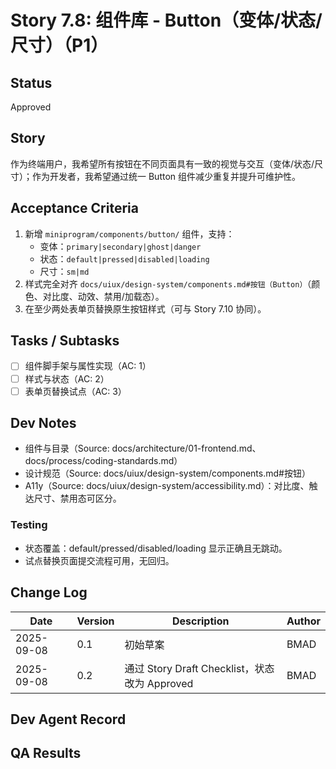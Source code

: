 # Story 7.8: 组件库 - Button（变体/状态/尺寸）（P1）

## Status
Approved

## Story
作为终端用户，我希望所有按钮在不同页面具有一致的视觉与交互（变体/状态/尺寸）；作为开发者，我希望通过统一 Button 组件减少重复并提升可维护性。

## Acceptance Criteria
1. 新增 `miniprogram/components/button/` 组件，支持：
   - 变体：`primary|secondary|ghost|danger`
   - 状态：`default|pressed|disabled|loading`
   - 尺寸：`sm|md`
2. 样式完全对齐 `docs/uiux/design-system/components.md#按钮（Button）`（颜色、对比度、动效、禁用/加载态）。
3. 在至少两处表单页替换原生按钮样式（可与 Story 7.10 协同）。

## Tasks / Subtasks
- [ ] 组件脚手架与属性实现（AC: 1）
- [ ] 样式与状态（AC: 2）
- [ ] 表单页替换试点（AC: 3）

## Dev Notes
- 组件与目录（Source: docs/architecture/01-frontend.md、docs/process/coding-standards.md）
- 设计规范（Source: docs/uiux/design-system/components.md#按钮）
- A11y（Source: docs/uiux/design-system/accessibility.md）：对比度、触达尺寸、禁用态可区分。

### Testing
- 状态覆盖：default/pressed/disabled/loading 显示正确且无跳动。
- 试点替换页面提交流程可用，无回归。

## Change Log
| Date       | Version | Description                                  | Author |
|------------|---------|----------------------------------------------|--------|
| 2025-09-08 | 0.1     | 初始草案                                     | BMAD   |
| 2025-09-08 | 0.2     | 通过 Story Draft Checklist，状态改为 Approved | BMAD   |

## Dev Agent Record

## QA Results
